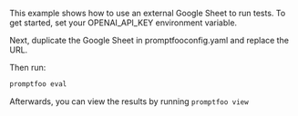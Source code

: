 This example shows how to use an external Google Sheet to run tests. To get
started, set your OPENAI_API_KEY environment variable.

Next, duplicate the Google Sheet in promptfooconfig.yaml and replace the URL.

Then run:

```sh
promptfoo eval
```

Afterwards, you can view the results by running `promptfoo view`
